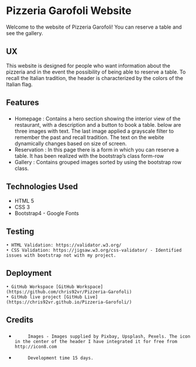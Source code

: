# Pizzeria Garofoli Website

Welcome to the website of Pizzeria Garofoli! You can reserve a table and see the gallery.
 
## UX
 
This website is designed for people who want information about the pizzeria and in the event the possibility of being able to reserve a table. To recall the Italian tradition, the header is characterized by the colors of the Italian flag.

## Features


### 
-  Homepage : Contains a hero section showing the interior view of the restaurant, with a description and a button to book a table.  below are three images with text. The last image applied a grayscale filter to remember the past and recall tradition. The text on the webite dynamically changes based on size of screen.
-  Reservation : In this page there is a form in which you can reserve a table. It has been realized  with the bootstrap’s class form-row 
 - Gallery : Contains grouped images sorted by using the bootstrap row class.


## Technologies Used



  -    HTML 5
   -   CSS 3
   -   Bootstrap4
    -  Google Fonts
          

## Testing

    • HTML Validation: https://validator.w3.org/ 
    • CSS Validation: https://jigsaw.w3.org/css-validator/ - Identified issues with bootstrap not with my project. 
## Deployment

    • GitHub Workspace [GitHub Workspace](https://github.com/chris92vr/Pizzeria-Garofoli)
    • GitHub live project [GitHub Live](https://chris92vr.github.io/Pizzeria-Garofoli/)
## Credits

### 
-          Images - Images supplied by Pixbay, Upsplash, Pexels. The icon in the center of the header I have integrated it for free from http://icon8.com

-          Development time 15 days. 